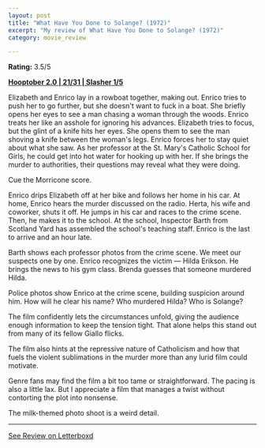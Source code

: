 ```yaml
---
layout: post
title: "What Have You Done to Solange? (1972)"
excerpt: "My review of What Have You Done to Solange? (1972)"
category: movie_review

---
```


**Rating:** 3.5/5

<b><a href="https://boxd.it/pRPis/detail" title="Hooptober 2.0 | 21/31 | Slasher 1/5">Hooptober 2.0 | 21/31 | Slasher 1/5</a></b>

Elizabeth and Enrico lay in a rowboat together,  making out. Enrico tries to push her to go further, but she doesn't want to fuck in a boat. She briefly opens her eyes to see a man chasing a woman through the woods. Enrico treats her like an asshole for ignoring his advances. Elizabeth tries to focus, but the glint of a knife hits her eyes. She opens them to see the man shoving a knife between the woman's legs. Enrico forces her to stay quiet about what she saw. As her professor at the St. Mary's Catholic School for Girls, he could get into hot water for hooking up with her. If she brings the murder to authorities, their questions may reveal what they were doing.

Cue the Morricone score.

Enrico drips Elizabeth off at her bike and follows her home in his car. At home, Enrico hears the murder discussed on the radio. Herta, his wife and coworker, shuts it off. He jumps in his car and races to the crime scene. Then, he makes it to the school. At the school, Inspector Barth from Scotland Yard has assembled the school's teaching staff. Enrico is the last to arrive and an hour late.

Barth shows each professor photos from the crime scene. We meet our suspects one by one. Enrico recognizes the victim — Hilda Erikson. He brings the news to his gym class. Brenda guesses that someone murdered Hilda.

Police photos show Enrico at the crime scene, building suspicion around him. How will he clear his name? Who murdered Hilda? Who is Solange?

The film confidently lets the circumstances unfold, giving the audience enough information to keep the tension tight. That alone helps this stand out from many of its fellow Giallo flicks.

The film also hints at the repressive nature of Catholicism and how that fuels the violent sublimations in the murder more than any lurid film could motivate.

Genre fans may find the film a bit too tame or straightforward. The pacing is also a little lax. But I appreciate a film that manages a twist without contorting the plot into nonsense.

The milk-themed photo shoot is a weird detail.

<hr>

[See Review on Letterboxd](https://boxd.it/6VBS0p)
